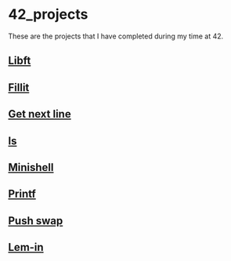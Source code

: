 # 42_projects

These are the projects that I have completed during my time at 42.

## [Libft](https://github.com/doueng/libft)
## [Fillit](https://github.com/doueng/fillit)
## [Get next line](https://github.com/doueng/get_next_line)
## [ls](https://github.com/doueng/ft_ls)
## [Minishell](https://github.com/doueng/minishell)
## [Printf](https://github.com/doueng/ft_printf)
## [Push swap](https://github.com/doueng/push_swap)
## [Lem-in](https://github.com/doueng/lem_in)
